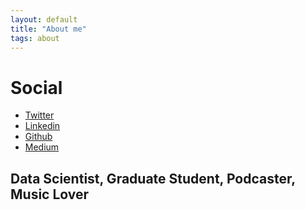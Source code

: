 ```yaml
---
layout: default
title: "About me"
tags: about
---
```


# <a name="top"></a>Social

* [Twitter](https://twitter.com/marcola_tex)
* [Linkedin](https://www.linkedin.com/in/marcos-vinicius-575105a3)
* [Github](https://github.com/marcostx)
* [Medium](https://medium.com/@ecclesiedei)


## Data Scientist, Graduate Student, Podcaster, Music Lover
